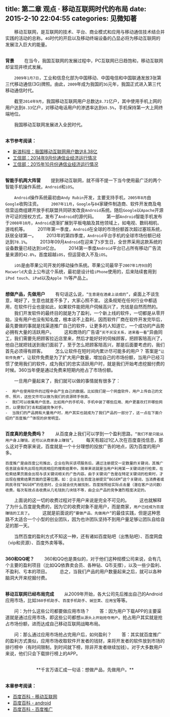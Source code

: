 title: 第二章 观点 · 移动互联网时代的布局
date: 2015-2-10 22:04:55
categories: 见微知著
---

　　移动互联网，是互联网的技术、平台、商业模式和应用与移动通信技术结合并实践的活动的总称。`4G`时代的开启以及移动终端设备的凸显必将为移动互联网的发展注入巨大的能量。

<br>**背景**
　　在当今，我国互联网的发展过程中，PC互联网已日趋饱和，移动互联网却呈现井喷式发展。

　　`2009年1月7日`，工业和信息化部为中国移动、中国电信和中国联通发放3张第三代移动通信(3G)牌照。由此，`2009`年成为我国的`3G`元年，我国正式进入第三代移动通信时代。

　　截至`2014年9月`，我国移动互联网用户总数达`8.71`亿户，其中使用手机上网的用户达到`8.33`亿户，对移动电话用户的渗透率达到`65.5%`，手机保持第一大上网终端地位。

　　我国移动互联网发展进入全民时代。

<br>**本节参考阅读：**
- [新浪科技：我国移动互联网用户数达8.38亿](http://tech.sina.com.cn/i/2014-03-06/16559218047.shtml)
- [工信部：2014年9月份通信业经济运行情况](http://www.miit.gov.cn/n11293472/n11293832/n11294132/n12858447/16174305.html)
- [工信部：2015年10月份通信业经济运行情况](http://www.miit.gov.cn/newweb/n1146312/n1146904/n1648372/c4432616/content.html)


<br>**智能手机两大阵营**
　　提到移动互联网，就不得不提一下当今使用最广泛的两个智能手机操作系统，`Android`和`iOS`。

　　`Android`操作系统最初由`Andy Rubin`开发，主要支持手机，`2005年8月`由`Google`收购注资。
　　`2007年11月`，`Google`与`84`家硬件制造商、软件开发商及电信营运商组建开放手机联盟共同研发改良`Android`系统。随后`Google`以`Apache`开源许可证的授权方式，发布了`Android`的源代码。
　　第一部`Android`智能手机发布于`2008年10月`，`Android`逐渐扩展到平板电脑及其他领域上，如电视、数码相机、游戏机等。
　　2011年第一季度，`Android`在全球的市场份额首次超过塞班系统，跃居全球第一。 
　　2013年的第四季度，`Android`平台手机的全球市场份额已经达到`78.1%`。
　　2013年09月`Android`在迎来了`5`岁生日，全世界采用这款系统的设备数量已经达到`10`亿台。
　　2014第一季度`Android`平台已占所有移动广告流量来源的`42.8%`，首度超越`iOS`，但运营收入不及`iOS`。

　　`iOS`是由苹果公司开发的移动操作系统。苹果公司最早于`2007年1月9日`的`Macworld`大会上公布这个系统，最初是设计给`iPhone`使用的，后来陆续套用到`iPod touch`、`iPad`以及`Apple TV`等产品上。

<br>**想做产品，先做用户**
　　有句话这么说，`“生意是在酒桌上谈成的”`，桌面上不谈生意，喝好了，生意也就差不多了，大家心照不宣。 这条规矩在任何行业中都适用，在软件行业也是如此，如果软件能把用户伺候高兴了，充钱是自然而然的。
　　我们开发软件的最终目的就是为了盈利，一个新上线的软件，一切都是从零开始，没有用户也没有知名度，根本谈不上盈利，因而软件厂商在软件开发完毕后，最先要做的事就是找渠道推广自己的软件，让更多的人知道它，一个成功的产品势必拥有大量的活跃用户。
　　这和商场的广告语`“买不买没关系，进来看一看”`异曲同工，我们需要先把顾客拉近店里来，然后才能好好的伺候顾客，把顾客陪高兴了，他自己就把钱送到我们面前了，至于怎么把顾客陪高兴，那是后面要考虑的，我们首先必须得有顾客。
　　怎么让软件在短时间内累计尽可能多的用户？ 答案是`“让软件免费”`，让软件免费是为了扩大用户数量，增加自己的市场份额，当用户已经习惯了使用我们的软件，成为我们的忠实活跃用户时，就是我们开始考虑挖掘付费的时候。360当年便是通过免费来短期内抢占了市场份额。

　　一旦用户量起来了，我们就可以做的事情就有很多了：

	-  用户在使用软件的过程中会产生自己的数据。比如我们是一个网盘软件，用户上传自己的文件、照片，这些文件可以做为我们的资源转手倒卖。
	-  我们可以收集用户信息。比如用户的手机号、手机中装了哪些应用、用户更喜欢打开哪些网页，以便我们打击和超越竞争对手。
	-  当我们的产品拥有大量用户时，用户其实也就成为了我们产品的一部分了，这一点在下面介绍的“百度推广”体现的非常明显。

<br>**百度真的是免费吗？**
　　从百度身上我们可以学到一个盈利思路，`“我们不是只能从用户身上赚钱，还可以从商家身上赚钱”`。
　　每天有超过1亿人次在百度查找信息，那么这对于商家来说，百度就是一个十分理想的投放广告的地点，因为百度的用户多。

	百度推广是由百度公司推出，企业在购买该项服务后，通过注册提交一定数量的关键词，其推广信息就会率先出现在网民相应的搜索结果中。简单来说就是当用户利用某一关键词进行检索，在检索结果页面会出现与该关键词相关的广告内容。由于关键词广告是在特定关键词的检索时，才出现在搜索结果页面的显著位置。如：企业主在百度注册提交“BGSEM”这个关键词，当消费者或网民寻找“BGSEM”的信息时，企业就会优先被找到，百度按照给实际点击量（潜在客户访问数）收费，每次有效点击收费从几毛钱到几块钱不等，由企业产品的竞争激烈程度决定的。

　　上面说的这一切的收费过程对于用户来说是完全不可见的。
　　这也就解释了为什么百度是免费的，因为它的收费对象不是用户，而是商家，`用户已经成为百度赚钱的工具了`。
　　这就是前面说的`“要做产品，先做用户”`的最佳实践，但是这种思路不太适合一个小型的创业团队，因为也许团队坚持不到用户量足够让团队自给自足的那一天。

　　当然百度的盈利方式不知这一种，还有诸如百度贴吧（出售贴吧）、百度网盘（vip和资源）、百度外卖等等。

<br>**360和QQ呢？**
　　360和QQ也是类似的，对于他们这种规模公司来说，会有几个主要的盈利项目（比如QQ依靠卖会员、各种钻、Q币支撑），以及一些少盈利、不盈利、亏本的项目。
　　总之，当我们产品的用户数量起来之后，就可以各种脑洞大开来挖掘付费。

<br>**移动互联网已经布局完成**
　　从2009年开始，各大公司先后推出自己的Android应用市场，比如`360手机助手`、`百度手机助手`、`豌豆荚`、`应用宝`等等。 

　　问：为什么这些公司都要做应用市场？ 
　　答：因为用户下载APP的主要渠道就是通过应用市场，即这些公司都想`从源头上开始抢夺用户`。抢占用户其实就是抢占市场份额，进而达成自己移动互联网战略布局。

　　问：那么通过应用市场抢占完用户后，如何盈利？
　　答：其实就百度推广的盈利方式类似，应用市场收取软件开发者的钱财，来将开发者的软件放到市场的排行榜中（有时间限制，到时间就下榜，除非开发者继续加钱）。对于大多数用户来说，他们只会下载排行榜上的APP。


<br>
<center>**千言万语汇成一句话：想做产品，先做用户。**</center>

<br>**本章参考阅读：**
- [百度百科 - 移动互联网](http://baike.baidu.com/view/1168245.htm)
- [百度百科 - android](http://baike.baidu.com/subview/1241829/9322617.htm)
- [百度百科 - 百度推广](http://baike.baidu.com/view/129601.htm?fromtitle=%E7%99%BE%E5%BA%A6%E7%AB%9E%E4%BB%B7%E6%8E%92%E5%90%8D&fromid=184792&type=search)







<br><br>